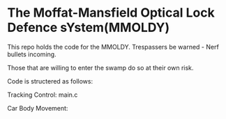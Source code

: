 # The Moffat-Mansfield Optical Lock Defence sYstem(MMOLDY)

This repo holds the code for the MMOLDY. Trespassers be warned - Nerf bullets incoming.

Those that are willing to enter the swamp do so at their own risk.

Code is structered as follows:

Tracking Control:
  main.c

Car Body Movement:


